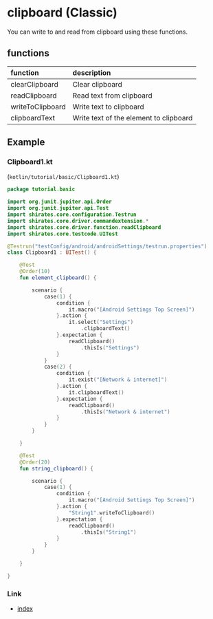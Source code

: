 # clipboard (Classic)

You can write to and read from clipboard using these functions.

## functions

| function         | description                            |
|:-----------------|:---------------------------------------|
| clearClipboard   | Clear clipboard                        |
| readClipboard    | Read text from clipboard               |
| writeToClipboard | Write text to clipboard                |
| clipboardText    | Write text of the element to clipboard |

## Example

### Clipboard1.kt

(`kotlin/tutorial/basic/Clipboard1.kt`)

```kotlin
package tutorial.basic

import org.junit.jupiter.api.Order
import org.junit.jupiter.api.Test
import shirates.core.configuration.Testrun
import shirates.core.driver.commandextension.*
import shirates.core.driver.function.readClipboard
import shirates.core.testcode.UITest

@Testrun("testConfig/android/androidSettings/testrun.properties")
class Clipboard1 : UITest() {

    @Test
    @Order(10)
    fun element_clipboard() {

        scenario {
            case(1) {
                condition {
                    it.macro("[Android Settings Top Screen]")
                }.action {
                    it.select("Settings")
                        .clipboardText()
                }.expectation {
                    readClipboard()
                        .thisIs("Settings")
                }
            }
            case(2) {
                condition {
                    it.exist("[Network & internet]")
                }.action {
                    it.clipboardText()
                }.expectation {
                    readClipboard()
                        .thisIs("Network & internet")
                }
            }
        }

    }

    @Test
    @Order(20)
    fun string_clipboard() {

        scenario {
            case(1) {
                condition {
                    it.macro("[Android Settings Top Screen]")
                }.action {
                    "String1".writeToClipboard()
                }.expectation {
                    readClipboard()
                        .thisIs("String1")
                }
            }
        }

    }

}
```

### Link

- [index](../../../index.md)


